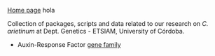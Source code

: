 [Home page](../) hola  

Collection of packages, scripts and data related to our research on *C. arietinum* at Dept. Genetics - ETSIAM, University of Córdoba.   
  
  * Auxin-Response Factor [gene family](https://github.com/jdieramon/ChickpeaProject)
